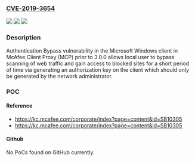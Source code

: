 ### [CVE-2019-3654](https://cve.mitre.org/cgi-bin/cvename.cgi?name=CVE-2019-3654)
![](https://img.shields.io/static/v1?label=Product&message=Client%20Proxy%20(MCP)&color=blue)
![](https://img.shields.io/static/v1?label=Version&message=%3C%203.0.0%20&color=brighgreen)
![](https://img.shields.io/static/v1?label=Vulnerability&message=Authentication%20Bypass%20vulnerability&color=brighgreen)

### Description

Authentication Bypass vulnerability in the Microsoft Windows client in McAfee Client Proxy (MCP) prior to 3.0.0 allows local user to bypass scanning of web traffic and gain access to blocked sites for a short period of time via generating an authorization key on the client which should only be generated by the network administrator.

### POC

#### Reference
- https://kc.mcafee.com/corporate/index?page=content&id=SB10305
- https://kc.mcafee.com/corporate/index?page=content&id=SB10305

#### Github
No PoCs found on GitHub currently.

